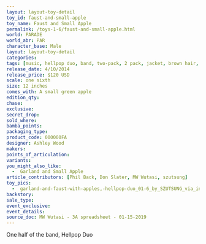 ```yaml
---
layout: layout-toy-detail 
toy_id: faust-and-small-apple
toy_name: Faust and Small Apple
permalink: /toys-1-6/faust-and-small-apple.html
world: PARADE
world_abr: PAR
character_base: Male
layout: layout-toy-detail
categories: 
tags: [music, hellpop duo, band, two-pack, 2 pack, jacket, brown hair, green apple]
release_date: 4/10/2014
release_price: $120 USD
scale: one sixth
size: 12 inches
comes_with: A small green apple
edition_qty: 
chase: 
exclusive: 
secret_drop: 
sold_where: 
bamba_points: 
packaging_type: 
product_code: 000000FA
designer: Ashley Wood
makers: 
points_of_articulation: 
variants: 
you_might_also_like: 
  -  Garland and Small Apple
article_contributors: [Phil Back, Don Slater, MW Wutasi, szutsung]
toy_pics: 
  -  garland-and-faust-with-apples,-hellpop-duo_01-6_by_SZUTSUNG_via_instagram.jpg
backstory: 
sale_type: 
event_exclusive: 
event_details: 
source_doc: MW Wutasi - 3A spreadsheet - 01-15-2019
---
```

One half of the band, Hellpop Duo 